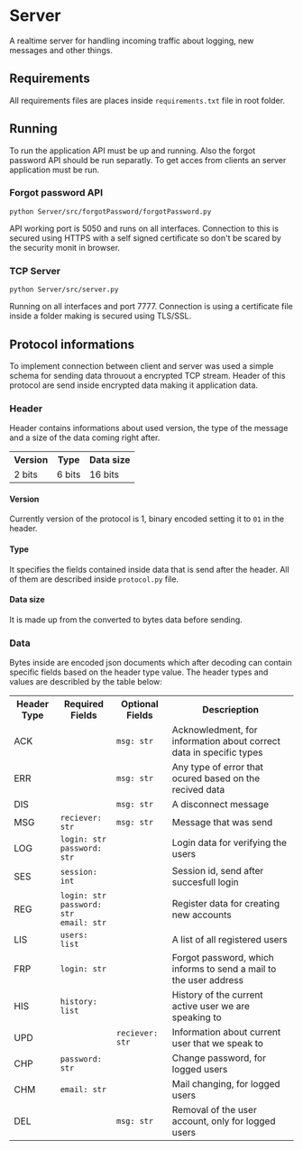 # Server
A realtime server for handling incoming traffic about logging, new messages and other things.

## Requirements
All requirements files are places inside `requirements.txt` file in root folder.

## Running
To run the application API must be up and running. Also the forgot password API should be run separatly. To get acces from clients an server application must be run. 

### Forgot password API 
`python Server/src/forgotPassword/forgotPassword.py`

API working port is 5050 and runs on all interfaces. Connection to this is secured using HTTPS with a self signed certificate so don't be scared by the security monit in browser. 

### TCP Server
`python Server/src/server.py`

Running on all interfaces and port 7777. Connection is using a certificate file inside a folder making is secured using TLS/SSL.

## Protocol informations
To implement connection between client and server was used a simple schema for sending data throuout a encrypted TCP stream. Header of this protocol are send inside encrypted data making it application data.

### Header
Header contains informations about used version, the type of the message and a size of the data coming right after.

<table>
    <tr>
        <th>Version</th>
        <th>Type</th>
        <th>Data size</th>
    </tr>
    <tr>
        <td>2 bits</td>
        <td>6 bits</td>
        <td>16 bits</td>
    </tr>
</table>

#### Version
Currently version of the protocol is 1, binary encoded setting it to `01` in the header.

#### Type
It specifies the fields contained inside data that is send after the header. All of them are described inside `protocol.py` file.

#### Data size
It is made up from the converted to bytes data before sending.

### Data
Bytes inside are encoded json documents which after decoding can contain specific fields based on the header type value. The header types and values are describled by the table below:

<table>
    <tr>
        <th>Header Type</th>
        <th>Required Fields</th>
        <th>Optional Fields</th>
        <th>Descrieption</th>
    </tr>
    <tr>
        <td>ACK</td>
        <td></td>
        <td><code>msg: str</code></td>
        <td>Acknowledment, for information about correct data in specific types</td>
    </tr>
    <tr>
        <td>ERR</td>
        <td></td>
        <td><code>msg: str</code></td>
        <td>Any type of error that ocured based on the recived data</td>
    </tr>
    <tr>
        <td>DIS</td>
        <td></td>
        <td><code>msg: str</code></td>
        <td>A disconnect message</td>
    </tr>
    <tr>
        <td>MSG</td>
        <td><code>reciever: str</code></td>
        <td><code>msg: str</code></td>
        <td>Message that was send</td>
    </tr>
    <tr>
        <td>LOG</td>
        <td><code>login: str</code><br><code>password: str</code></td>
        <td></td>
        <td>Login data for verifying the users</td>
    </tr>
    <tr>
        <td>SES</td>
        <td><code>session: int</code></td>
        <td></td>
        <td>Session id, send after succesfull login</td>
    </tr>
    <tr>
        <td>REG</td>
        <td><code>login: str</code><br><code>password: str</code><br><code>email: str</code></td>
        <td></td>
        <td>Register data for creating new accounts</td>
    </tr>
    <tr>
        <td>LIS</td>
        <td><code>users: list</code></td>
        <td></td>
        <td>A list of all registered users</td>
    </tr>
    <tr>
        <td>FRP</td>
        <td><code>login: str</code></td>
        <td></td>
        <td>Forgot password, which informs to send a mail to the user address</td>
    </tr>
    <tr>
        <td>HIS</td>
        <td><code>history: list</code></td>
        <td></td>
        <td>History of the current active user we are speaking to</td>
    </tr>
    <tr>
        <td>UPD</td>
        <td></td>
        <td><code>reciever: str</code></td>
        <td>Information about current user that we speak to</td>
    </tr>
    <tr>
        <td>CHP</td>
        <td><code>password: str</code></td>
        <td></td>
        <td>Change password, for logged users</td>
    </tr>
    <tr>
        <td>CHM</td>
        <td><code>email: str</code></td>
        <td></td>
        <td>Mail changing, for logged users</td>
    </tr>
    <tr>
        <td>DEL</td>
        <td></td>
        <td><code>msg: str</code></td>
        <td>Removal of the user account, only for logged users</td>
    </tr>
</table>